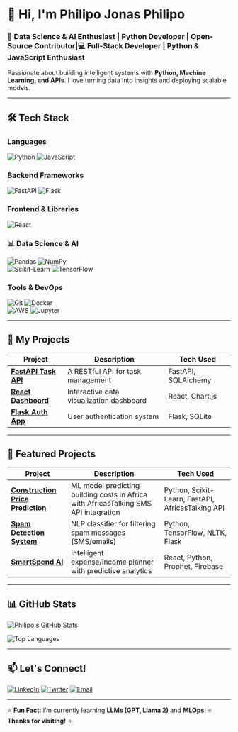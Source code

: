 # **👋 Hi, I'm Philipo Jonas Philipo**  
 
### **🧠 Data Science & AI Enthusiast | Python Developer | Open-Source Contributor|💻 Full-Stack Developer | Python & JavaScript Enthusiast**  

Passionate about building intelligent systems with **Python, Machine Learning, and APIs**. I love turning data into insights and deploying scalable models.  

---

## **🛠️ Tech Stack**  

### **Languages**  
![Python](https://img.shields.io/badge/Python-3776AB?style=flat&logo=python&logoColor=white)
![JavaScript](https://img.shields.io/badge/JavaScript-F7DF1E?style=flat&logo=javascript&logoColor=black)  

### **Backend Frameworks**  
![FastAPI](https://img.shields.io/badge/FastAPI-009688?style=flat&logo=fastapi&logoColor=white)
![Flask](https://img.shields.io/badge/Flask-000000?style=flat&logo=flask&logoColor=white)  

### **Frontend & Libraries**  
![React](https://img.shields.io/badge/React-61DAFB?style=flat&logo=react&logoColor=black)  

### **📊 Data Science & AI**  
![Pandas](https://img.shields.io/badge/Pandas-150458?style=for-the-badge&logo=pandas&logoColor=white)
![NumPy](https://img.shields.io/badge/NumPy-013243?style=for-the-badge&logo=numpy&logoColor=white)  
![Scikit-Learn](https://img.shields.io/badge/Scikit_Learn-F7931E?style=for-the-badge&logo=scikit-learn&logoColor=white)
![TensorFlow](https://img.shields.io/badge/TensorFlow-FF6F00?style=for-the-badge&logo=tensorflow&logoColor=white)  

### **Tools & DevOps**  
![Git](https://img.shields.io/badge/Git-F05032?style=flat&logo=git&logoColor=white)
![Docker](https://img.shields.io/badge/Docker-2496ED?style=flat&logo=docker&logoColor=white)  
![AWS](https://img.shields.io/badge/AWS-232F3E?style=for-the-badge&logo=amazon-aws&logoColor=white)
![Jupyter](https://img.shields.io/badge/Jupyter-F37626?style=for-the-badge&logo=jupyter&logoColor=white)  

---

## **🚀 My Projects**  

| Project | Description | Tech Used |
|---------|-------------|-----------|
| **[FastAPI Task API](https://github.com/yourusername/fastapi-task-api)** | A RESTful API for task management | FastAPI, SQLAlchemy |
| **[React Dashboard](https://github.com/yourusername/react-dashboard)** | Interactive data visualization dashboard | React, Chart.js |
| **[Flask Auth App](https://github.com/yourusername/flask-auth-app)** | User authentication system | Flask, SQLite |

---
## **🚀 Featured Projects**  

| Project | Description | Tech Used |  
|---------|-------------|-----------|  
| **[Construction Price Prediction](https://github.com/PhilipoJonas/construction-price-prediction)** | ML model predicting building costs in Africa with AfricasTalking SMS API integration | Python, Scikit-Learn, FastAPI, AfricasTalking API |  
| **[Spam Detection System](https://github.com/PhilipoJonas/spam-detection)** | NLP classifier for filtering spam messages (SMS/emails) | Python, TensorFlow, NLTK, Flask |  
| **[SmartSpend AI](https://github.com/PhilipoJonas/smartspend)** | Intelligent expense/income planner with predictive analytics | React, Python, Prophet, Firebase |  

---
## **📊 GitHub Stats**  

![Philipo's GitHub Stats](https://github-readme-stats.vercel.app/api?username=philipojones&show_icons=true&theme=dark)  

![Top Languages](https://github-readme-stats.vercel.app/api/top-langs/?username=philipojones&layout=compact&theme=dark)  

---

## **📫 Let's Connect!**  

[![LinkedIn](https://img.shields.io/badge/LinkedIn-0077B5?style=flat&logo=linkedin&logoColor=white)](https://linkedin.com/in/PhilipJones)
[![Twitter](https://img.shields.io/badge/Twitter-1DA1F2?style=flat&logo=twitter&logoColor=white)](https://twitter.com/@philipepe05)
[![Email](https://img.shields.io/badge/Email-D14836?style=flat&logo=gmail&logoColor=white)](philipepe05@gmail.com)  

---
⭐ **Fun Fact:** I’m currently learning **LLMs (GPT, Llama 2)** and **MLOps**!
⭐ **Thanks for visiting!** ⭐  
